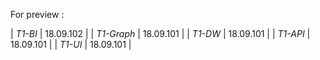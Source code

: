 For preview : 

| *T1-BI* | 18.09.102 |
| *T1-Graph* | 18.09.101 |
| *T1-DW*    | 18.09.101 |
| *T1-API*    | 18.09.101 |
| *T1-UI*    | 18.09.101 |

